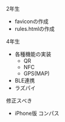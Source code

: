 2年生
- faviconの作成
- rules.htmlの作成

4年生
- 各種機能の実装
    - QR
    - NFC
    - GPS(MAP)
- BLE連携
- ラズパイ

修正スべき
- iPhone版 コンパス